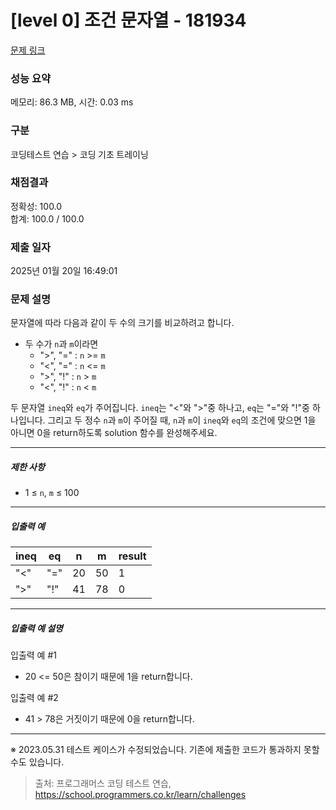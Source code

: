 # [level 0] 조건 문자열 - 181934 

[문제 링크](https://school.programmers.co.kr/learn/courses/30/lessons/181934) 

### 성능 요약

메모리: 86.3 MB, 시간: 0.03 ms

### 구분

코딩테스트 연습 > 코딩 기초 트레이닝

### 채점결과

정확성: 100.0<br/>합계: 100.0 / 100.0

### 제출 일자

2025년 01월 20일 16:49:01

### 문제 설명

<p style="user-select: auto !important;">문자열에 따라 다음과 같이 두 수의 크기를 비교하려고 합니다.  </p>

<ul style="user-select: auto !important;">
<li style="user-select: auto !important;">두 수가 <code style="user-select: auto !important;">n</code>과 <code style="user-select: auto !important;">m</code>이라면

<ul style="user-select: auto !important;">
<li style="user-select: auto !important;">"&gt;", "=" : <code style="user-select: auto !important;">n</code> &gt;= <code style="user-select: auto !important;">m</code></li>
<li style="user-select: auto !important;">"&lt;", "=" : <code style="user-select: auto !important;">n</code> &lt;= <code style="user-select: auto !important;">m</code></li>
<li style="user-select: auto !important;">"&gt;", "!" : <code style="user-select: auto !important;">n</code> &gt; <code style="user-select: auto !important;">m</code></li>
<li style="user-select: auto !important;">"&lt;", "!" : <code style="user-select: auto !important;">n</code> &lt; <code style="user-select: auto !important;">m</code> </li>
</ul></li>
</ul>

<p style="user-select: auto !important;">두 문자열 <code style="user-select: auto !important;">ineq</code>와 <code style="user-select: auto !important;">eq</code>가 주어집니다. <code style="user-select: auto !important;">ineq</code>는 "&lt;"와 "&gt;"중 하나고, <code style="user-select: auto !important;">eq</code>는 "="와 "!"중 하나입니다. 그리고 두 정수 <code style="user-select: auto !important;">n</code>과 <code style="user-select: auto !important;">m</code>이 주어질 때, <code style="user-select: auto !important;">n</code>과 <code style="user-select: auto !important;">m</code>이 <code style="user-select: auto !important;">ineq</code>와 <code style="user-select: auto !important;">eq</code>의 조건에 맞으면 1을 아니면 0을 return하도록 solution 함수를 완성해주세요.</p>

<hr style="user-select: auto !important;">

<h5 style="user-select: auto !important;">제한 사항</h5>

<ul style="user-select: auto !important;">
<li style="user-select: auto !important;">1 ≤ <code style="user-select: auto !important;">n</code>, <code style="user-select: auto !important;">m</code> ≤ 100</li>
</ul>

<hr style="user-select: auto !important;">

<h5 style="user-select: auto !important;">입출력 예</h5>
<table class="table" style="user-select: auto !important;">
        <thead style="user-select: auto !important;"><tr style="user-select: auto !important;">
<th style="user-select: auto !important;">ineq</th>
<th style="user-select: auto !important;">eq</th>
<th style="user-select: auto !important;">n</th>
<th style="user-select: auto !important;">m</th>
<th style="user-select: auto !important;">result</th>
</tr>
</thead>
        <tbody style="user-select: auto !important;"><tr style="user-select: auto !important;">
<td style="user-select: auto !important;">"&lt;"</td>
<td style="user-select: auto !important;">"="</td>
<td style="user-select: auto !important;">20</td>
<td style="user-select: auto !important;">50</td>
<td style="user-select: auto !important;">1</td>
</tr>
<tr style="user-select: auto !important;">
<td style="user-select: auto !important;">"&gt;"</td>
<td style="user-select: auto !important;">"!"</td>
<td style="user-select: auto !important;">41</td>
<td style="user-select: auto !important;">78</td>
<td style="user-select: auto !important;">0</td>
</tr>
</tbody>
      </table>
<hr style="user-select: auto !important;">

<h5 style="user-select: auto !important;">입출력 예 설명</h5>

<p style="user-select: auto !important;">입출력 예 #1</p>

<ul style="user-select: auto !important;">
<li style="user-select: auto !important;">20 &lt;= 50은 참이기 때문에 1을 return합니다.</li>
</ul>

<p style="user-select: auto !important;">입출력 예 #2</p>

<ul style="user-select: auto !important;">
<li style="user-select: auto !important;">41 &gt; 78은 거짓이기 때문에 0을 return합니다.</li>
</ul>

<hr style="user-select: auto !important;">

<p style="user-select: auto !important;">※ 2023.05.31 테스트 케이스가 수정되었습니다. 기존에 제출한 코드가 통과하지 못할 수도 있습니다.</p>


> 출처: 프로그래머스 코딩 테스트 연습, https://school.programmers.co.kr/learn/challenges